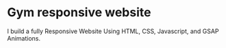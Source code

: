 # Gym responsive website
 I build a fully Responsive Website Using HTML, CSS, Javascript, and GSAP Animations.
